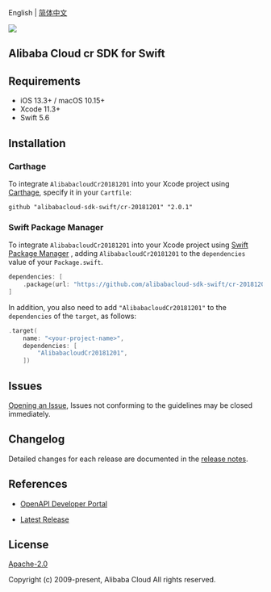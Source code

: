 English | [简体中文](README-CN.md)

![](https://aliyunsdk-pages.alicdn.com/icons/AlibabaCloud.svg)

## Alibaba Cloud cr SDK for Swift

## Requirements

- iOS 13.3+ / macOS 10.15+
- Xcode 11.3+
- Swift 5.6

## Installation

### Carthage

To integrate `AlibabacloudCr20181201` into your Xcode project using [Carthage](https://github.com/Carthage/Carthage), specify it in your `Cartfile`:

```ogdl
github "alibabacloud-sdk-swift/cr-20181201" "2.0.1"
```

### Swift Package Manager

To integrate `AlibabacloudCr20181201` into your Xcode project using [Swift Package Manager](https://swift.org/package-manager/) , adding `AlibabacloudCr20181201` to the `dependencies` value of your `Package.swift`.

```swift
dependencies: [
    .package(url: "https://github.com/alibabacloud-sdk-swift/cr-20181201.git", from: "2.0.1")
]
```

In addition, you also need to add `"AlibabacloudCr20181201"` to the `dependencies` of the `target`, as follows:

```swift
.target(
    name: "<your-project-name>",
    dependencies: [
        "AlibabacloudCr20181201",
    ])
```

## Issues

[Opening an Issue](https://github.com/alibabacloud-sdk-swift/cr-20181201/issues/new), Issues not conforming to the guidelines may be closed immediately.

## Changelog

Detailed changes for each release are documented in the [release notes](./ChangeLog.txt).

## References

* [OpenAPI Developer Portal](https://next.api.alibabacloud.com/home)
- [Latest Release](https://github.com/alibabacloud-sdk-swift/cr-20181201)

## License

[Apache-2.0](http://www.apache.org/licenses/LICENSE-2.0)

Copyright (c) 2009-present, Alibaba Cloud All rights reserved.
